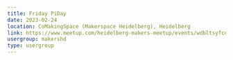 ```yaml
---
title: Friday PiDay
date: 2023-02-24
location: CoMakingSpace (Makerspace Heidelberg), Heidelberg
link: https://www.meetup.com/heidelberg-makers-meetup/events/wdbltsyfcdbgc/
usergroup: makershd
type: usergroup
---
```

